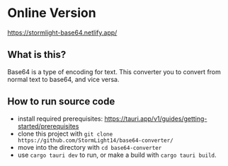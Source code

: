 # Online Version
https://stormlight-base64.netlify.app/

## What is this?
Base64 is a type of encoding for text. This converter you to convert from normal text to base64, and vice versa.

## How to run source code
* install required prerequisites: https://tauri.app/v1/guides/getting-started/prerequisites
* clone this project with `git clone https://github.com/StormLight14/base64-converter/`
* move into the directory with `cd base64-converter`
* use `cargo tauri dev` to run, or make a build with `cargo tauri build`.
